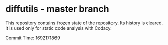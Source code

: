 # diffutils - master branch

This repository contains frozen state of the repository.
Its history is cleared. It is used only for static code
analysis with Codacy.

Commit Time: 1692171869
